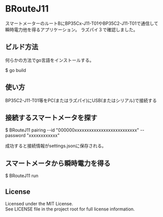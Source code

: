 # BRouteJ11
スマートメーターのルートBにBP35Cx-J11-T01やBP35C2-J11-T01で通信して  
瞬時電力他を得るアプリケーション。 
ラズパイ３で確認しました。

## ビルド方法
何らかの方法でgo言語をインストールする。

$ go build

## 使い方
BP35C2-J11-T01等をPC(またはラズパイ)にUSB(またはシリアル)で接続する 

## 接続するスマートメータを探す
$ BRouteJ11 pairing --id "000000xxxxxxxxxxxxxxxxxxxxxxxxxx" --password "xxxxxxxxxxxx"

成功すると接続情報がsettings.jsonに保存される。

## スマートメータから瞬時電力を得る
$ BRouteJ11 run

## License
Licensed under the MIT License.  
See LICENSE file in the project root for full license information.


